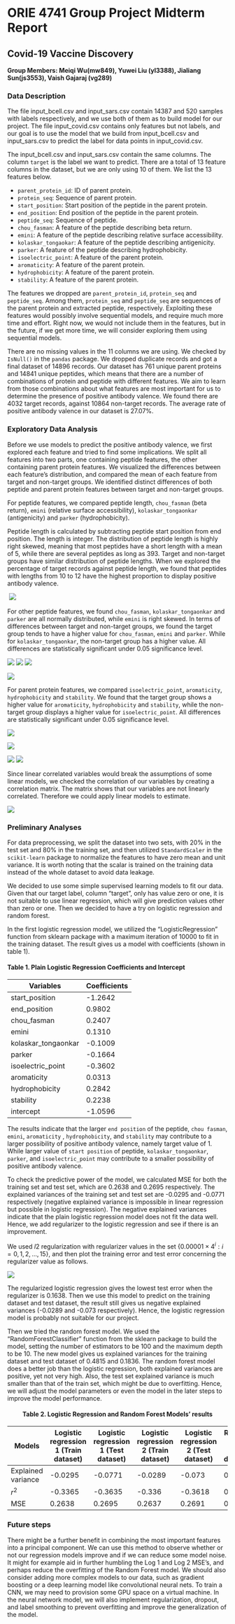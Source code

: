 # ORIE 4741 Group Project Midterm Report
## Covid-19 Vaccine Discovery

**Group Members: Meiqi Wu(mw849), Yuwei Liu (yl3388), Jialiang Sun(js3553), Vaish Gajaraj (vg289)**


### Data Description


The file input_bcell.csv and input_sars.csv contain 14387 and 520 samples with labels respectively, and we use both of them as to build model for our project. The file input_covid.csv contains only features but not labels, and our goal is to use the model that we build from input_bcell.csv and input_sars.csv to predict the label for data points in input_covid.csv.   
    
The input_bcell.csv and input_sars.csv contain the same columns. The column `target` is the label we want to predict. There are a total of 13 feature columns in the dataset, but we are only using 10 of them. We list the 13 features below.

- `parent_protein_id`: ID of parent protein.   
- `protein_seq`: Sequence of parent protein.   
- `start_position`: Start position of the peptide in the parent protein.  
- `end_position`: End position of the peptide in the parent protein. 
- `peptide_seq`: Sequence of peptide.
- `chou_fasman`: A feature of the peptide describing beta return.
- `emini`: A feature of the peptide describing relative surface accessibility.
- `kolaskar_tongaokar`: A feature of the peptide describing antigenicity. 
- `parker`: A feature of the peptide describing hydrophobicity.
- `isoelectric_point`: A feature of the parent protein. 
- `aromaticity`: A feature of the parent protein.
- `hydrophobicity`: A feature of the parent protein.
- `stability`: A feature of the parent protein. 
  

The features we dropped are `parent_protein_id`, `protein_seq` and `peptide_seq`. Among them, `protein_seq` and `peptide_seq` are sequences of the parent protein and extracted peptide, respectively. Exploiting these features would possibly involve sequential models, and require much more time and effort. Right now, we would not include them in the features, but in the future, if we get more time, we will consider exploring them using sequential models. 
     
There are no missing values in the 11 columns we are using. We checked by `IsNull()` in the `pandas` package. We dropped duplicate records and got a final dataset of 14896 records. Our dataset has 761 unique parent proteins and 14841 unique peptides, which means that there are a number of combinations of protein and peptide with different features. We aim to learn from those combinations about what features are most important for us to determine the presence of positive antibody valence. We found there are 4032 target records, against 10864 non-target records. The average rate of positive antibody valence in our dataset is 27.07%.   
     

### Exploratory Data Analysis

Before we use models to predict the positive antibody valence, we first explored each feature and tried to find some implications. We split all features into two parts, one containing peptide features, the other containing parent protein features. We visualized the differences between each feature’s distribution, and compared the mean of each feature from target and non-target groups. We identified distinct differences of both peptide and parent protein features between target and non-target groups. 

For peptide features, we compared peptide length, `chou_fasman` (beta return), `emini` (relative surface accessibility), `kolaskar_tongaonkar` (antigenicity) and `parker` (hydrophobicity).   
    
Peptide length is calculated by subtracting peptide start position from end position. The length is integer. The distribution of peptide length is highly right skewed, meaning that most peptides have a short length with a mean of 5, while there are several peptides as long as 393. Target and non-target groups have similar distribution of peptide lengths. When we explored the percentage of target records against peptide length, we found that peptides with lengths from 10 to 12 have the highest proportion to display positive antibody valence.    

​    ![](eda_length.png)

For other peptide features, we found `chou_fasman`, `kolaskar_tongaonkar` and `parker` are all normally distributed, while `emini` is right skewed. In terms of differences between target and non-target groups, we found the target group tends to have a higher value for `chou_fasman`, `emini` and `parker`. While for `kolaskar_tongaonkar`, the non-target group has a higher value. All differences are statistically significant under 0.05 significance level.    
     

![](eda2.png)
![](eda4.png)
![](eda5.png)

![](eda3.png)

For parent protein features, we compared `isoelectric_point`, `aromaticity`, `hydrophobicity` and `stability`. We found that the target group shows a higher value for `aromaticity`, `hydrophobicity` and `stability`, while the non-target group displays a higher value for `isoelectric_point`. All differences are statistically significant under 0.05 significance level. 

![](eda6.png)

![](eda1.png)

![](eda7.png)
![](eda8.png)

Since linear correlated variables would break the assumptions of some linear models, we checked the correlation of our variables by creating a correlation matrix. The matrix shows that our variables are not linearly correlated. Therefore we could apply linear models to estimate. 

![](corrmatrix.png)

### Preliminary Analyses

For data preprocessing, we split the dataset into two sets, with 20% in the test set and 80% in the training set, and then utilized `StandardScaler` in the `scikit-learn` package to normalize the features to have zero mean and unit variance. It is worth noting that the scalar is trained on the training data instead of the whole dataset to avoid data leakage. 

We decided to use some simple supervised learning models to fit our data. Given that our target label, column “target”, only has value zero or one, it is not suitable to use linear regression, which will give prediction values other than zero or one. Then we decided to have a try on logistic regression and random forest.

In the first logistic regression model, we utilized the “LogisticRegression” function from sklearn package with a maximum iteration of 10000 to fit in the training dataset. The result gives us a model with coefficients (shown in table 1).


<h4>Table 1. Plain Logistic Regression Coefficients and Intercept</h4> 

| Variables | Coefficients |
| --- | --- |
| start_position | -1.2642 |
| end_position | 0.9802 |
| chou_fasman | 0.2407 |
| emini | 0.1310 |
| kolaskar_tongaonkar | -0.1009 |
| parker | -0.1664 |
| isoelectric_point | -0.3602 |
| aromaticity | 0.0313 |
| hydrophobicity | 0.2842 |
| stability | 0.2238 |
| intercept | -1.0596 |

The results indicate that the larger `end position` of the peptide, `chou fasman`, `emini`, `aromaticity` , `hydrophobicity`, and `stability` may contribute to a larger possibility of positive antibody valence, namely target value of 1. While larger value of `start position` of peptide, `kolaskar_tongaonkar`, `parker`, and `isoelectric_point` may contribute to a smaller possibility of positive antibody valence.

To check the predictive power of the model, we calculated MSE for both the training set and test set, which are 0.2638 and 0.2695 respectively. The explained variances of the training set and test set are -0.0295 and -0.0771 respectively (negative explained variance is impossible in linear regression but possible in logistic regression). The negative explained variances indicate that the plain logistic regression model does not fit the data well. Hence, we add regularizer to the logistic regression and see if there is an improvement.

We used $l2$ regularization with regularizer values in the set {$0.00001\times4^i : i=0,1,2,...,15$}, and then plot the training error and test error concerning the regularizer value as follows.


![](preliminary1.png)

The regularized logistic regression gives the lowest test error when the regularizer is 0.1638. Then we use this model to predict on the training dataset and test dataset, the result still gives us negative explained variances (-0.0289 and -0.073 respectively). Hence, the logistic regression model is probably not suitable for our project.

Then we tried the random forest model. We used the “RandomForestClassifier” function from the sklearn package to build the model, setting the number of estimators to be 100 and the maximum depth to be 10. The new model gives us explained variances for the training dataset and test dataset of 0.4815 and 0.1836. The random forest model does a better job than the logistic regression, both explained variances are positive, yet not very high. Also, the test set explained variance is much smaller than that of the train set, which might be due to overfitting. Hence, we will adjust the model parameters or even the model in the later steps to improve the model performance.

<h4 align="center">Table 2. Logistic Regression and Random Forest Models’ results</h4> 

|Models|Logistic regression 1 (Train dataset)|Logistic regression 1 (Test dataset)|Logistic regression 2 (Train dataset)|Logistic regression 2 (Test dataset)|Random forest (Train dataset)|Random forest (Test dataset)|
|---|---|---|---|---|---|---|
|Explained variance|-0.0295|-0.0771|-0.0289|-0.073|0.4836|0.1869|
|$r^2$|-0.3365|-0.3635|-0.336|-0.3618|0.4553|0.1527|
|MSE|0.2638|0.2695|0.2637|0.2691|0.1075|0.1674|


### Future steps

There might be a further benefit in combining the most important features into a principal component. We can use this method to observe whether or not our regression models improve and if we can reduce some model noise. It might for example aid in further humbling the Log 1 and Log 2 MSE’s, and perhaps reduce the overfitting of the Random Forest model. We should also consider adding more complex models to our data, such as gradient boosting or a deep learning model like convolutional neural nets. To train a CNN, we may need to provision some GPU space on a virtual machine. In the neural network model, we will also implement regularization, dropout, and label smoothing to prevent overfitting and improve the generalization of the model. 
